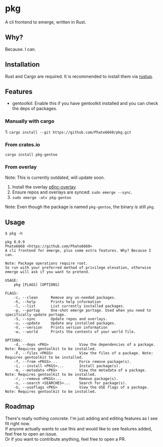 # pkg
A cli frontend to emerge, written in Rust.

## Why?
Because. I can.

## Installation
Rust and Cargo are required. It is recommended to install them via [rustup](https://www.rust-lang.org/tools/install).

## Features
- gentoolkit: Enable this if you have gentoolkit installed and you can check the deps of packages.

### Manually with cargo
1: `cargo install --git https://github.com/Phate6660/pkg.git`

### From crates.io
`cargo install pkg-gentoo`

### From overlay
Note: This is currently outdated, will update soon.<br>
1. Install the overlay [p6nc-overlay](https://github.com/p6nc/overlay).
2. Ensure repos and overlays are synced: `sudo emerge --sync`.
3. `sudo emerge -atv pkg-gentoo`

Note: Even though the package is named `pkg-gentoo`, the binary is still `pkg`.

## Usage
`$ pkg -h`
```
pkg 0.0.9
Phate6660 <https://github.com/Phate6660>
A cli frontend for emerge, plus some extra features. Why? Because I can.

Note: Package operations require root.
So run with your preferred method of privilege elevation, otherwise emerge will ask if you want to pretend.

USAGE:
    pkg [FLAGS] [OPTIONS]

FLAGS:
    -c, --clean      Remove any un-needed packages.
    -h, --help       Prints help information
    -l, --list       List currently installed packages.
    -p, --portup     One-shot emerge portage. Used when you need to specifically update portage.
    -S, --sync       Update repos and overlays.
    -u, --update     Update any installed packages.
    -V, --version    Prints version information
    -w, --world      Prints the contents of your world file.

OPTIONS:
    -d, --deps <PKG>              View the dependencies of a package. Note: Requires gentoolkit to be installed.
    -F, --files <PKGS>            View the files of a package. Note: Requires gentoolkit to be installed.
    -f, --frem <PKGS>...          Force remove package(s).
    -i, --install <PKGS>...       Install package(s).
    -m, --metadata <PKG>          View the metadata of a package. Note: Requires gentoolkit to be installed.
    -r, --remove <PKGS>...        Remove package(s).
    -s, --search <SEARCHES>...    Search for package(s).
    -U, --useflags <PKG>          View the USE flags of a package. Note: Requires gentoolkit to be installed.
```

## Roadmap
There's really nothing concrete. I'm just adding and editing features as I see fit right now.<br>
If anyone actually wants to use this and would like to see features added, feel free to open an issue.<br>
Or if you want to contribute anything, feel free to open a PR.
